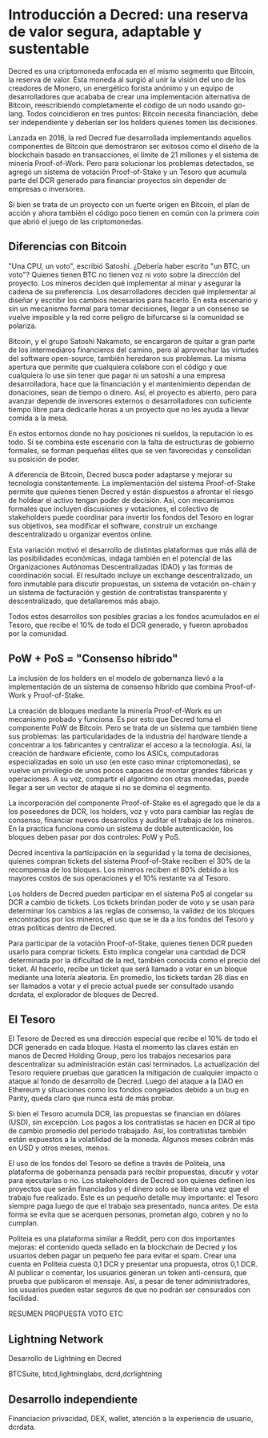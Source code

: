 # Introducción a Decred: una reserva de valor segura, adaptable y sustentable

Decred es una criptomoneda enfocada en el mismo segmento que Bitcoin, la reserva de valor. Esta moneda al surgió al unir la visión del uno de los creadores de Monero, un energético forista anónimo y un equipo de desarrolladores que acababa de crear una implementación alternativa de Bitcoin, reescribiendo completamente el código de un nodo usando go-lang. Todos coincidieron en tres puntos: Bitcoin necesita financiación, debe ser independiente y deberían ser los holders quienes tomen las decisiones.

Lanzada en 2016, la red Decred fue desarrollada implementando aquellos componentes de Bitcoin que demostraron ser exitosos como el diseño de la blockchain basado en transacciones, el límite de 21 millones y el sistema de minería Proof-of-Work. Pero para solucionar los problemas detectados, se agregó un sistema de votación Proof-of-Stake y un Tesoro que acumula parte del DCR generado para financiar proyectos sin depender de empresas o inversores.

Si bien se trata de un proyecto con un fuerte origen en Bitcoin, el plan de acción y ahora también el código poco tienen en común con la primera coin que abrió el juego de las criptomonedas.

## Diferencias con Bitcoin

"Una CPU, un voto", escribió Satoshi. ¿Debería haber escrito "un BTC, un voto"? Quienes tienen BTC no tienen voz ni voto sobre la dirección del proyecto. Los mineros deciden qué implementar al minar y asegurar la cadena de su preferencia. Los desarrolladores deciden qué implementar al diseñar y escribir los cambios necesarios para hacerlo. En esta escenario y sin un mecanismo formal para tomar decisiones, llegar a un consenso se vuelve imposible y la red corre peligro de bifurcarse si la comunidad se polariza.

Bitcoin, y el grupo Satoshi Nakamoto, se encargaron de quitar a gran parte de los intermediaros financieros del camino, pero al aprovechar las virtudes del software open-source, también heredaron sus problemas. La misma apertura que permite que cualquiera colabore con el código y que cualquiera lo use sin tener que pagar ni un satoshi a una empresa desarrolladora, hace que la financiación y el mantenimiento dependan de donaciones, sean de tiempo o dinero. Así, el proyecto es abierto, pero para avanzar depende de inversores externos o desarrolladores con suficiente tiempo libre para dedicarle horas a un proyecto que no les ayuda a llevar comida a la mesa.

En estos entornos donde no hay posiciones ni sueldos, la reputación lo es todo. Si se combina este escenario con la falta de estructuras de gobierno formales, se forman pequeñas élites que se ven favorecidas y consolidan su posición de poder.

A diferencia de Bitcoin, Decred busca poder adaptarse y mejorar su tecnología constantemente. La implementación del sistema Proof-of-Stake permite que quienes tienen Decred y están dispuestos a afrontar el riesgo de holdear el activo tengan poder de decisión. Así, con mecanismos formales que incluyen discusiones y votaciones, el colectivo de stakeholders puede coordinar para invertir los fondos del Tesoro en lograr sus objetivos, sea modificar el software, construir un exchange descentralizado u organizar eventos online.

Esta variación motivó el desarrollo de distintas plataformas que más allá de las posibilidades económicas, indaga también en el potencial de las Organizaciones Autónomas Descentralizadas (DAO) y las formas de coordinación social. El resultado incluye un exchange descentralizado, un foro inmutable para discutir propuestas, un sistema de votación on-chain y un sistema de facturación y gestión de contratistas transparente y descentralizado, que detallaremos más abajo.

Todos estos desarrollos son posibles gracias a los fondos acumulados en el Tesoro, que recibe el 10% de todo el DCR generado, y fueron aprobados por la comunidad.

## PoW + PoS = "Consenso híbrido"

La inclusión de los holders en el modelo de gobernanza llevó a la implementación de un sistema de consenso híbrido que combina Proof-of-Work y Proof-of-Stake.

La creación de bloques mediante la minería Proof-of-Work es un mecanismo probado y funciona. Es por esto que Decred toma el componente PoW de Bitcoin. Pero se trata de un sistema que también tiene sus problemas: las particularidades de la industria del hardware tiende a concentrar a los fabricantes y centralizar el acceso a la tecnología. Así, la creación de hardware eficiente, como los ASICs, computadoras especializadas en solo un uso (en este caso minar criptomonedas), se vuelve un privilegio de unos pocos capaces de montar grandes fábricas y operaciones. A su vez, compartir el algoritmo con otras monedas, puede llegar a ser un vector de ataque si no se domina el segmento.

La incorporación del componente Proof-of-Stake es el agregado que le da a los poseedores de DCR, los holders, voz y voto para cambiar las reglas de consenso, financiar nuevos desarrollos y auditar el trabajo de los mineros. En la practica funciona como un sistema de doble autenticación, los bloques deben pasar por dos controles: PoW y PoS.

Decred incentiva la participación en la seguridad y la toma de decisiones, quienes compran tickets del sistema Proof-of-Stake reciben el 30% de la recompensa de los bloques. Los mineros reciben el 60% debido a los mayores costos de sus operaciones y el 10% restante va al Tesoro.

Los holders de Decred pueden participar en el sistema PoS al congelar su DCR a cambio de tickets. Los tickets brindan poder de voto y se usan para determinar los cambios a las reglas de consenso, la validez de los bloques encontrados por los mineros, el uso que se le da a los fondos del Tesoro y otras políticas dentro de Decred.

Para participar de la votación Proof-of-Stake, quienes tienen DCR pueden usarlo para comprar tickets. Esto implica congelar una cantidad de DCR determinada por la dificultad de la red, también conocida como el precio del ticket. Al hacerlo, recibe un ticket que será llamado a votar en un bloque mediante una lotería aleatoria. En promedio, los tickets tardan 28 días en ser llamados a votar y el precio actual puede ser consultado usando dcrdata, el explorador de bloques de Decred.

## El Tesoro

El Tesoro de Decred es una dirección especial que recibe el 10% de todo el DCR generado en cada bloque. Hasta el momento las claves están en manos de Decred Holding Group, pero los trabajos necesarios para descentralizar su administración están casi terminados. La actualización del Tesoro requiere pruebas que garaticen la mitigación de cualquier impacto o ataque al fondo de desarrollo de Decred. Luego del ataque a la DAO en Ethereum y situaciones como los fondos congelados debido a un bug en Parity, queda claro que nunca está de más probar.

Si bien el Tesoro acumula DCR, las propuestas se financian en dólares (USD), sin excepción. Los pagos a los contratistas se hacen en DCR al tipo de cambio promedio del periodo trabajado. Así, los contratistas también están expuestos a la volatilidad de la moneda. Algunos meses cobrán más en USD y otros meses, menos.

El uso de los fondos del Tesoro se define a través de Politeia, una plataforma de gobernanza pensada para recibir propuestas, discutir y votar para ejecutarlas o no. Los stakeholders de Decred son quienes definen los proyectos que serán financiados y el dinero solo se libera una vez que el trabajo fue realizado. Este es un pequeño detalle muy importante: el Tesoro siempre paga luego de que el trabajo sea presentado, nunca antes. De esta forma se evita que se acerquen personas, prometan algo, cobren y no lo cumplan.

Politeia es una plataforma similar a Reddit, pero con dos importantes mejoras: el contenido queda sellado en la blockchain de Decred y los usuarios deben pagar un pequeño fee para evitar el spam. Crear una cuenta en Politeia cuesta 0,1 DCR y presentar una propuesta, otros 0,1 DCR. Al publicar o comentar, los usuarios generan un token anti-censura, que prueba que publicaron el mensaje. Así, a pesar de tener administradores, los usuarios pueden estar seguros de que no podrán ser censurados con facilidad.

RESUMEN PROPUESTA VOTO ETC

## Lightning Network

Desarrollo de Lightning en Decred

BTCSuite, btcd,lightninglabs, dcrd,dcrlightning

## Desarrollo independiente

Financiacion privacidad, DEX, wallet, atención a la experiencia de usuario, dcrdata.

